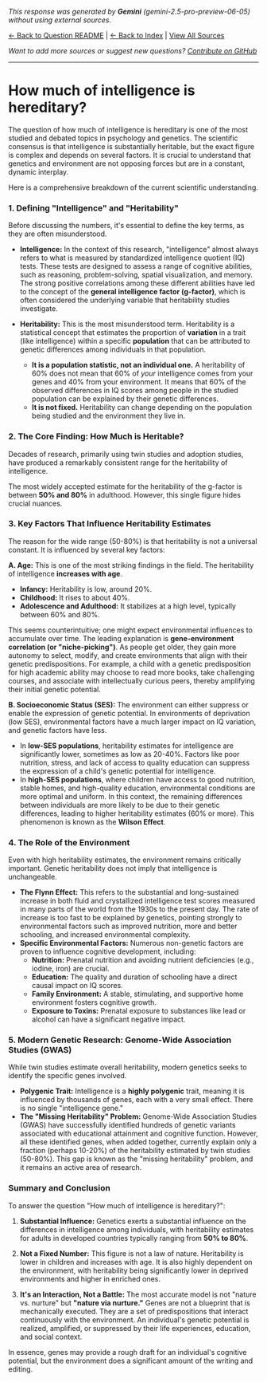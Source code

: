 <!-- 
Generated by: gemini
Model: gemini-2.5-pro-preview-06-05
Prompt type: default
Tools enabled: False
Generated at: 2025-06-29T17:00:43.101050
-->

*This response was generated by **Gemini** (gemini-2.5-pro-preview-06-05) without using external sources.*

[← Back to Question README](README.md) | [← Back to Index](../README.md) | [View All Sources](../allsources.md)

*Want to add more sources or suggest new questions? [Contribute on GitHub](https://github.com/justinwest/SuggestedSources)*

---

# How much of intelligence is hereditary?

The question of how much of intelligence is hereditary is one of the most studied and debated topics in psychology and genetics. The scientific consensus is that intelligence is substantially heritable, but the exact figure is complex and depends on several factors. It is crucial to understand that genetics and environment are not opposing forces but are in a constant, dynamic interplay.

Here is a comprehensive breakdown of the current scientific understanding.

### 1. Defining "Intelligence" and "Heritability"

Before discussing the numbers, it's essential to define the key terms, as they are often misunderstood.

*   **Intelligence:** In the context of this research, "intelligence" almost always refers to what is measured by standardized intelligence quotient (IQ) tests. These tests are designed to assess a range of cognitive abilities, such as reasoning, problem-solving, spatial visualization, and memory. The strong positive correlations among these different abilities have led to the concept of the **general intelligence factor (g-factor)**, which is often considered the underlying variable that heritability studies investigate.
*   **Heritability:** This is the most misunderstood term. Heritability is a statistical concept that estimates the proportion of **variation** in a trait (like intelligence) within a specific **population** that can be attributed to genetic differences among individuals in that population.

    *   **It is a population statistic, not an individual one.** A heritability of 60% does not mean that 60% of *your* intelligence comes from your genes and 40% from your environment. It means that 60% of the observed differences in IQ scores among people in the studied population can be explained by their genetic differences.
    *   **It is not fixed.** Heritability can change depending on the population being studied and the environment they live in.

### 2. The Core Finding: How Much is Heritable?

Decades of research, primarily using twin studies and adoption studies, have produced a remarkably consistent range for the heritability of intelligence.

The most widely accepted estimate for the heritability of the g-factor is between **50% and 80%** in adulthood. However, this single figure hides crucial nuances.

### 3. Key Factors That Influence Heritability Estimates

The reason for the wide range (50-80%) is that heritability is not a universal constant. It is influenced by several key factors:

**A. Age:**
This is one of the most striking findings in the field. The heritability of intelligence **increases with age**.

*   **Infancy:** Heritability is low, around 20%.
*   **Childhood:** It rises to about 40%.
*   **Adolescence and Adulthood:** It stabilizes at a high level, typically between 60% and 80%.

This seems counterintuitive; one might expect environmental influences to accumulate over time. The leading explanation is **gene-environment correlation (or "niche-picking")**. As people get older, they gain more autonomy to select, modify, and create environments that align with their genetic predispositions. For example, a child with a genetic predisposition for high academic ability may choose to read more books, take challenging courses, and associate with intellectually curious peers, thereby amplifying their initial genetic potential.

**B. Socioeconomic Status (SES):**
The environment can either suppress or enable the expression of genetic potential. In environments of deprivation (low SES), environmental factors have a much larger impact on IQ variation, and genetic factors have less.

*   In **low-SES populations**, heritability estimates for intelligence are significantly lower, sometimes as low as 20-40%. Factors like poor nutrition, stress, and lack of access to quality education can suppress the expression of a child's genetic potential for intelligence.
*   In **high-SES populations**, where children have access to good nutrition, stable homes, and high-quality education, environmental conditions are more optimal and uniform. In this context, the remaining differences between individuals are more likely to be due to their genetic differences, leading to higher heritability estimates (60% or more). This phenomenon is known as the **Wilson Effect**.

### 4. The Role of the Environment

Even with high heritability estimates, the environment remains critically important. Genetic heritability does not imply that intelligence is unchangeable.

*   **The Flynn Effect:** This refers to the substantial and long-sustained increase in both fluid and crystallized intelligence test scores measured in many parts of the world from the 1930s to the present day. The rate of increase is too fast to be explained by genetics, pointing strongly to environmental factors such as improved nutrition, more and better schooling, and increased environmental complexity.
*   **Specific Environmental Factors:** Numerous non-genetic factors are proven to influence cognitive development, including:
    *   **Nutrition:** Prenatal nutrition and avoiding nutrient deficiencies (e.g., iodine, iron) are crucial.
    *   **Education:** The quality and duration of schooling have a direct causal impact on IQ scores.
    *   **Family Environment:** A stable, stimulating, and supportive home environment fosters cognitive growth.
    *   **Exposure to Toxins:** Prenatal exposure to substances like lead or alcohol can have a significant negative impact.

### 5. Modern Genetic Research: Genome-Wide Association Studies (GWAS)

While twin studies estimate overall heritability, modern genetics seeks to identify the specific genes involved.

*   **Polygenic Trait:** Intelligence is a **highly polygenic** trait, meaning it is influenced by thousands of genes, each with a very small effect. There is no single "intelligence gene."
*   **The "Missing Heritability" Problem:** Genome-Wide Association Studies (GWAS) have successfully identified hundreds of genetic variants associated with educational attainment and cognitive function. However, all these identified genes, when added together, currently explain only a fraction (perhaps 10-20%) of the heritability estimated by twin studies (50-80%). This gap is known as the "missing heritability" problem, and it remains an active area of research.

### Summary and Conclusion

To answer the question "How much of intelligence is hereditary?":

1.  **Substantial Influence:** Genetics exerts a substantial influence on the differences in intelligence among individuals, with heritability estimates for adults in developed countries typically ranging from **50% to 80%**.

2.  **Not a Fixed Number:** This figure is not a law of nature. Heritability is lower in children and increases with age. It is also highly dependent on the environment, with heritability being significantly lower in deprived environments and higher in enriched ones.

3.  **It's an Interaction, Not a Battle:** The most accurate model is not "nature vs. nurture" but **"nature via nurture."** Genes are not a blueprint that is mechanically executed. They are a set of predispositions that interact continuously with the environment. An individual's genetic potential is realized, amplified, or suppressed by their life experiences, education, and social context.

In essence, genes may provide a rough draft for an individual's cognitive potential, but the environment does a significant amount of the writing and editing.